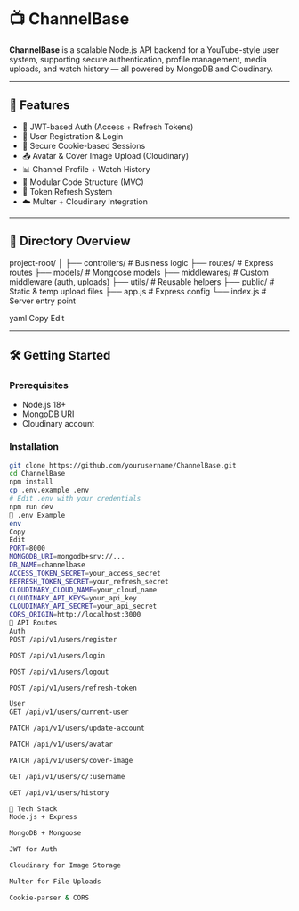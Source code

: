 # 📺 ChannelBase

**ChannelBase** is a scalable Node.js API backend for a YouTube-style user system, supporting secure authentication, profile management, media uploads, and watch history — all powered by MongoDB and Cloudinary.

---

## 🚀 Features

- 🔐 JWT-based Auth (Access + Refresh Tokens)
- 🧾 User Registration & Login
- 🍪 Secure Cookie-based Sessions
- 📤 Avatar & Cover Image Upload (Cloudinary)
- 📊 Channel Profile + Watch History
- 🧱 Modular Code Structure (MVC)
- 🔄 Token Refresh System
- ☁️ Multer + Cloudinary Integration

---

## 📁 Directory Overview

project-root/
│
├── controllers/ # Business logic
├── routes/ # Express routes
├── models/ # Mongoose models
├── middlewares/ # Custom middleware (auth, uploads)
├── utils/ # Reusable helpers
├── public/ # Static & temp upload files
├── app.js # Express config
└── index.js # Server entry point

yaml
Copy
Edit

---

## 🛠️ Getting Started

### Prerequisites
- Node.js 18+
- MongoDB URI
- Cloudinary account

### Installation

```bash
git clone https://github.com/yourusername/ChannelBase.git
cd ChannelBase
npm install
cp .env.example .env
# Edit .env with your credentials
npm run dev
🔐 .env Example
env
Copy
Edit
PORT=8000
MONGODB_URI=mongodb+srv://...
DB_NAME=channelbase
ACCESS_TOKEN_SECRET=your_access_secret
REFRESH_TOKEN_SECRET=your_refresh_secret
CLOUDINARY_CLOUD_NAME=your_cloud_name
CLOUDINARY_API_KEYS=your_api_key
CLOUDINARY_API_SECRET=your_api_secret
CORS_ORIGIN=http://localhost:3000
🧪 API Routes
Auth
POST /api/v1/users/register

POST /api/v1/users/login

POST /api/v1/users/logout

POST /api/v1/users/refresh-token

User
GET /api/v1/users/current-user

PATCH /api/v1/users/update-account

PATCH /api/v1/users/avatar

PATCH /api/v1/users/cover-image

GET /api/v1/users/c/:username

GET /api/v1/users/history

🧱 Tech Stack
Node.js + Express

MongoDB + Mongoose

JWT for Auth

Cloudinary for Image Storage

Multer for File Uploads

Cookie-parser & CORS